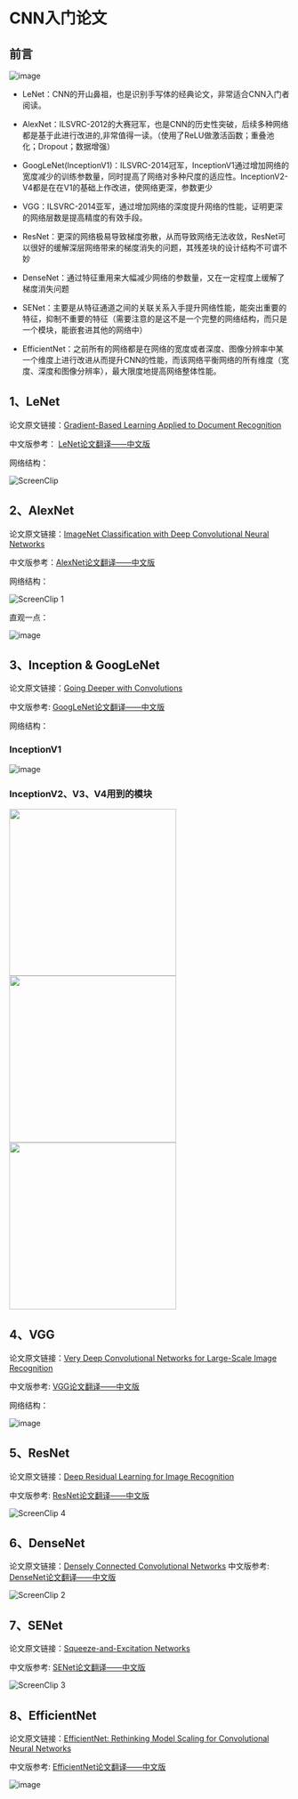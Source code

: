 # CNN入门论文
## 前言

![image](https://user-images.githubusercontent.com/65380826/125913841-5aefc54a-1d64-4bdb-953f-1fd3ec13609f.png)

* LeNet：CNN的开山鼻祖，也是识别手写体的经典论文，非常适合CNN入门者阅读。

* AlexNet：ILSVRC-2012的大赛冠军，也是CNN的历史性突破，后续多种网络都是基于此进行改进的,非常值得一读。（使用了ReLU做激活函数；重叠池化；Dropout；数据增强）

* GoogLeNet(InceptionV1)：ILSVRC-2014冠军，InceptionV1通过增加网络的宽度减少的训练参数量，同时提高了网络对多种尺度的适应性。InceptionV2-V4都是在在V1的基础上作改进，使网络更深，参数更少

* VGG：ILSVRC-2014亚军，通过增加网络的深度提升网络的性能，证明更深的网络层数是提高精度的有效手段。

* ResNet：更深的网络极易导致梯度弥散，从而导致网络无法收敛，ResNet可以很好的缓解深层网络带来的梯度消失的问题，其残差块的设计结构不可谓不妙

* DenseNet：通过特征重用来大幅减少网络的参数量，又在一定程度上缓解了梯度消失问题

* SENet：主要是从特征通道之间的关联关系入手提升网络性能，能突出重要的特征，抑制不重要的特征（需要注意的是这不是一个完整的网络结构，而只是一个模块，能嵌套进其他的网络中）

* EfficientNet：之前所有的网络都是在网络的宽度或者深度、图像分辨率中某一个维度上进行改进从而提升CNN的性能，而该网络平衡网络的所有维度（宽度、深度和图像分辨率），最大限度地提高网络整体性能。
## 1、LeNet
论文原文链接：[Gradient-Based Learning Applied to Document Recognition](http://yann.lecun.com/exdb/publis/pdf/lecun-98.pdf)

中文版参考： [LeNet论文翻译——中文版](http://www.cxyzjd.com/article/qq_34288751/113575650)

网络结构：

![ScreenClip](https://user-images.githubusercontent.com/65380826/125878680-1beff245-6a25-436a-baa3-e6a39e6d8091.png)


## 2、AlexNet
论文原文链接：[ImageNet Classification with Deep Convolutional Neural Networks](https://proceedings.neurips.cc/paper/2012/file/c399862d3b9d6b76c8436e924a68c45b-Paper.pdf)

中文版参考：[AlexNet论文翻译——中文版](http://noahsnail.com/2017/07/18/2017-07-18-AlexNet%E8%AE%BA%E6%96%87%E7%BF%BB%E8%AF%91%E2%80%94%E2%80%94%E4%B8%AD%E6%96%87%E7%89%88/)

网络结构：

![ScreenClip  1](https://user-images.githubusercontent.com/65380826/125878909-4b853b50-db2f-4e06-a00d-1a9da9e6f526.png)

直观一点：

![image](https://user-images.githubusercontent.com/65380826/125878969-7d95af17-6da3-4968-805e-38862ced849e.png)

## 3、Inception & GoogLeNet
论文原文链接：[Going Deeper with Convolutions](https://arxiv.org/pdf/1409.4842.pdf)

中文版参考: [GoogLeNet论文翻译——中文版](http://noahsnail.com/2017/07/21/2017-07-21-GoogleNet%E8%AE%BA%E6%96%87%E7%BF%BB%E8%AF%91%E2%80%94%E2%80%94%E4%B8%AD%E6%96%87%E7%89%88/)

网络结构： 
### InceptionV1

![image](https://user-images.githubusercontent.com/65380826/125879463-2e3474b2-e231-4ab4-bc7d-529e2a87c0ca.png)

### InceptionV2、V3、V4用到的模块

<img src="https://user-images.githubusercontent.com/65380826/125882098-8dc476fd-2528-4cd7-8e5b-ca333f4351e0.png" width="300px"><img src="https://user-images.githubusercontent.com/65380826/125880006-baa8f923-e880-4459-b623-449af589d91d.png" width="300px"><img src="https://user-images.githubusercontent.com/65380826/125880019-5cfd3c86-0c4d-4376-809f-a9e0374e7f9a.png" width="300px">

## 4、VGG
论文原文链接：[Very Deep Convolutional Networks for Large-Scale Image Recognition](https://arxiv.org/pdf/1409.1556.pdf)

中文版参考: [VGG论文翻译——中文版](http://noahsnail.com/2017/08/17/2017-08-17-VGG%E8%AE%BA%E6%96%87%E7%BF%BB%E8%AF%91%E2%80%94%E2%80%94%E4%B8%AD%E6%96%87%E7%89%88/)

网络结构： 

![image](https://user-images.githubusercontent.com/65380826/125882469-55510d38-0925-4920-8977-d2b035670614.png)

## 5、ResNet
论文原文链接：[Deep Residual Learning for Image Recognition](https://arxiv.org/pdf/1512.03385.pdf)

中文版参考: [ResNet论文翻译——中文版](http://noahsnail.com/2017/07/31/2017-07-31-ResNet%E8%AE%BA%E6%96%87%E7%BF%BB%E8%AF%91%E2%80%94%E2%80%94%E4%B8%AD%E6%96%87%E7%89%88/)

![ScreenClip  4](https://user-images.githubusercontent.com/65380826/125913496-ffdc177f-fdbd-4a83-80e6-2f2544adf8d3.png)

## 6、DenseNet
论文原文链接：[Densely Connected Convolutional Networks](https://arxiv.org/pdf/1608.06993.pdf)
中文版参考: [DenseNet论文翻译——中文版](https://alvin.red/2017/10/07/densenet/)

![ScreenClip  2](https://user-images.githubusercontent.com/65380826/125913344-ea7f0197-6a78-4fe3-a9fe-6a2f9bd7667d.png)

## 7、SENet
论文原文链接：[Squeeze-and-Excitation Networks](https://arxiv.org/pdf/1709.01507.pdf)

中文版参考: [SENet论文翻译——中文版](http://noahsnail.com/2017/11/20/2017-11-20-Squeeze-and-Excitation%20Networks%E8%AE%BA%E6%96%87%E7%BF%BB%E8%AF%91%E2%80%94%E2%80%94%E4%B8%AD%E6%96%87%E7%89%88/)

![ScreenClip  3](https://user-images.githubusercontent.com/65380826/125913570-a325f7d1-0203-466b-98ec-323c74409a75.png)

## 8、EfficientNet
论文原文链接：[EfficientNet: Rethinking Model Scaling for Convolutional Neural Networks](https://arxiv.org/pdf/1905.11946.pdf)

中文版参考: [EfficientNet论文翻译——中文版](https://blog.csdn.net/weixin_42464187/article/details/100939130)

![image](https://user-images.githubusercontent.com/65380826/125913108-660287af-7a9f-4fc3-b21a-2a30d8557736.png)
